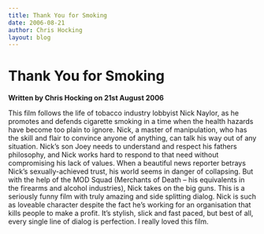 ```yaml
---
title: Thank You for Smoking
date: 2006-08-21
author: Chris Hocking
layout: blog
---
```

# Thank You for Smoking

**Written by Chris Hocking on 21st August 2006**

This film follows the life of tobacco industry lobbyist Nick Naylor, as he promotes and defends cigarette smoking in a time when the health hazards have become too plain to ignore. Nick, a master of manipulation, who has the skill and flair to convince anyone of anything, can talk his way out of any situation. Nick’s son Joey needs to understand and respect his fathers philosophy, and Nick works hard to respond to that need without compromising his lack of values. When a beautiful news reporter betrays Nick’s sexually-achieved trust, his world seems in danger of collapsing. But with the help of the MOD Squad (Merchants of Death – his equivalents in the firearms and alcohol industries), Nick takes on the big guns. This is a seriously funny film with truly amazing and side splitting dialog. Nick is such as loveable character despite the fact he’s working for an organisation that kills people to make a profit. It’s stylish, slick and fast paced, but best of all, every single line of dialog is perfection. I really loved this film.